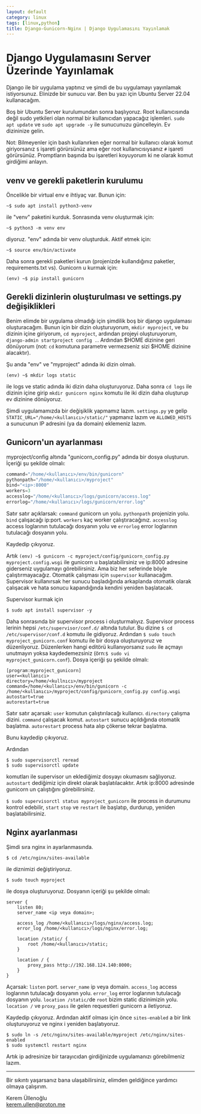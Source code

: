 ```yaml
---
layout: default
category: linux
tags: [linux,python]
title: Django-Gunicorn-Nginx | Django Uygulamasını Yayınlamak
---
```

# Django Uygulamasını Server Üzerinde Yayınlamak

Django ile bir uygulama yaptınız ve şimdi de bu uygulamayı yayınlamak istiyorsunuz. Elinizde bir sunucu var.  Ben bu yazı için Ubuntu Server 22.04 kullanacağım. 

Boş bir Ubuntu Server kurulumundan sonra başlıyoruz. Root kullanıcısında değil sudo yetkileri olan normal bir kullanıcıdan yapacağız işlemleri. `sudo apt update` ve `sudo apt upgrade -y` ile sunucunuzu güncelleyin. Ev dizininize gelin.

Not: Bilmeyenler için bash kullanırken eğer normal bir kullanıcı olarak komut giriyorsanız `$` işareti görürsünüz ama eğer root kullanıcısıysanız `#` işareti görürsünüz. Promptların başında bu işaretleri koyuyorum ki ne olarak komut girdiğimi anlayın.

## venv ve gerekli paketlerin kurulumu

Öncelikle bir virtual env e ihtiyaç var. Bunun için:
```
~$ sudo apt install python3-venv
```  
ile "venv" paketini kurduk. Sonrasında venv oluşturmak için: 
```
~$ python3 -m venv env
```
 diyoruz. "env" adında bir venv oluşturduk. Aktif etmek için:
```
~$ source env/bin/activate
```
 Daha sonra gerekli paketleri kurun (projenizde kullandığınız paketler, requirements.txt vs). Gunicorn u kurmak için:
```
(env) ~$ pip install gunicorn
```

## Gerekli dizinlerin oluşturulması ve settings.py değişiklikleri

Benim elimde bir uygulama olmadığı için şimdilik boş bir django uygulaması oluşturacağım. Bunun için bir dizin oluşturuyorum, `mkdir myproject`, ve bu dizinin içine giriyorum, `cd myproject`, ardından projeyi oluşturuyorum, `django-admin startproject config .`. Ardından $HOME dizinine geri dönüyorum (not: `cd` komutuna parametre vermezseniz sizi $HOME dizinine alacaktır). 

Şu anda "env" ve "myproject" adında iki dizin olmalı. 
```
(env) ~$ mkdir logs static
```
ile logs ve static adında iki dizin daha oluşturuyoruz. Daha sonra `cd logs` ile dizinin içine girip `mkdir gunicorn nginx` komutu ile iki dizin daha oluşturup ev dizinine dönüyoruz.

Şimdi uygulamamızda bir değişiklik yapmamız lazım. `settings.py` ye gelip `STATIC_URL="/home/<kullanıcı>/static/"` yapmanız lazım ve `ALLOWED_HOSTS` a sunucunun IP adresini (ya da domain) eklemeniz lazım. 

## Gunicorn'un ayarlanması

myproject/config altında "gunicorn_config.py" adında bir dosya oluşturun. İçeriği şu şekilde olmalı:
```py
command="/home/<kullanıcı>/env/bin/gunicorn"
pythonpath="/home/<kullanıcı>/myproject"
bind="<ip>:8000"
workers=3
accesslog="/home/<kullanıcı>/logs/gunicorn/access.log"
errorlog="/home/<kullanıcı>/logs/gunicorn/error.log"
```

Satır satır açıklarsak: `command` gunicorn un yolu. `pythonpath` projenizin yolu. `bind` çalışacağı ip:port. `workers` kaç worker çalıştıracağınız. `accesslog` access loglarının tutulacağı dosyanın yolu ve `errorlog` error loglarının tutulacağı dosyanın yolu. 

Kaydedip çıkıyoruz.

Artık `(env) ~$ gunicorn -c myproject/config/gunicorn_config.py myproject.config.wsgi` ile gunicorn u başlatabilirsiniz ve ip:8000 adresine giderseniz uygulamayı görebilirsiniz. Ama biz her seferinde böyle çalıştırmayacağız. Otomatik çalışması için `supervisor` kullanacağım. Supervisor kullanırsak her sunucu başladığında arkaplanda otomatik olarak çalışacak ve hata sonucu kapandığında kendini yeniden başlatacak. 

Supervisor kurmak için 
```
$ sudo apt install supervisor -y
```
Daha sonrasında bir supervisor process i oluşturmalıyız. Supervisor process lerinin hepsi `/etc/supervisor/conf.d/` altında tutulur. Bu dizine `$ cd /etc/supervisor/conf.d` komutu ile gidiyoruz. Ardından `$ sudo touch myproject_gunicorn.conf` komutu ile bir dosya oluşturuyoruz ve düzenliyoruz. Düzenlerken hangi editörü kullanıyorsanız `sudo` ile açmayı unutmayın yoksa kaydedemezsiniz (örn:`$ sudo vi myproject_gunicorn.conf`). Dosya içeriği şu şekilde olmalı: 
```
[program:myproject_gunicorn]
user=<kullanıcı>
directory=/home/<kullnıcı>/myproject
command=/home/<kullanıcı>/env/bin/gunicorn -c /home/<kullanıcı>/myproject/config/gunicorn_config.py config.wsgi 
autostart=true
autorestart=true
```
Satır satır açarsak: `user` komutun çalıştırılacağı kullanıcı. `directory` çalışma dizini. `command` çalışacak komut. `autostart` sunucu açıldığında otomatik başlatma. `autorestart` process hata alıp çökerse tekrar başlatma. 

Bunu kaydedip çıkıyoruz.

Ardından 
```
$ sudo supervisorctl reread
$ sudo supervisorctl update
```
komutları ile supervisor un eklediğimiz dosyayı okumasını sağlıyoruz. `autostart` dediğimiz için direkt olarak başlatılacaktır. Artık ip:8000 adresinde gunicorn un çalıştığını görebilirsiniz. 

`$ sudo supervisorctl status myproject_gunicorn` ile process in durumunu kontrol edebilir, `start` `stop` ve `restart` ile başlatıp, durdurup, yeniden başlatabilirsiniz.

## Nginx ayarlanması
Şimdi sıra nginx in ayarlanmasında. 

```
$ cd /etc/nginx/sites-available
``` 
ile diznimizi değiştiriyoruz.
```
$ sudo touch myproject
```
ile dosya oluşturuyoruz. Dosyanın içeriği şu şekilde olmalı:
```
server {
	listen 80;
	server_name <ip veya domain>;
	
	access_log /home/<kullanıcı>/logs/nginx/access.log;
	error_log /home/<kullanıcı>/logs/nginx/error.log;

	location /static/ {
		root /home/<kullanıcı>/static;
	}

	location / {
		proxy_pass http://192.168.124.140:8000;
	}
}
```

Açarsak: `listen` port. `server_name` ip veya domain. `access_log` access loglarının tutulacağı dosyanın yolu. `error_log` error loglarının tutulacağı dosyanın yolu. `location /static/`de `root` bizim static dizinimizin yolu. `location /` ve `proxy_pass` ile gelen requestleri gunicorn a iletiyoruz. 

Kaydedip çıkıyoruz. Ardından aktif olması için önce `sites-enabled` a bir link oluşturuyoruz ve nginx i yeniden başlatıyoruz.
```
$ sudo ln -s /etc/nginx/sites-available/myproject /etc/nginx/sites-enabled
$ sudo systemctl restart nginx
```

Artık ip adresinize bir tarayıcıdan girdiğinizde uygulamanızı görebilmeniz lazım.

---

Bir sıkıntı yaşarsanız bana ulaşabilirsiniz, elimden geldiğince yardımcı olmaya çalışırım.

Kerem Üllenoğlu \
kerem.ullen@proton.me
